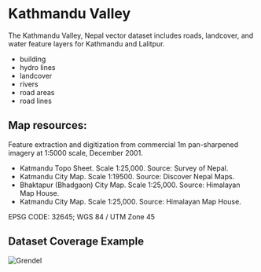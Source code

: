 # Kathmandu Valley
The Kathmandu Valley, Nepal vector dataset includes roads, landcover, and water feature layers for Kathmandu and Lalitpur.

+ building
+ hydro lines
+ landcover
+ rivers
+ road areas
+ road lines

## Map resources:
Feature extraction and digitization from commercial 1m pan-sharpened imagery at 1:5000 scale, December 2001.
+ Katmandu Topo Sheet. Scale 1:25,000. Source: Survey of Nepal.
+ Katmandu City Map. Scale 1:19500. Source: Discover Nepal Maps.
+ Bhaktapur (Bhadgaon) City Map. Scale 1:25,000. Source: Himalayan Map House.
+ Katmandu City Map. Scale 1:25,000. Source: Himalayan Map House.

EPSG CODE: 32645; WGS 84 / UTM Zone 45

## Dataset Coverage Example

![Grendel](http://f.cl.ly/items/2t0q1R3q3N3u231p2k3h/KTM_SNI.png)
